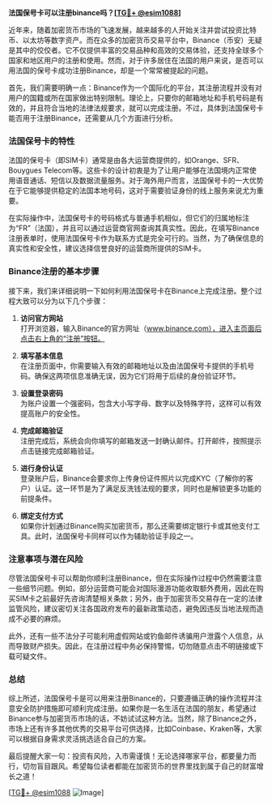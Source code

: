 **法国保号卡可以注册binance吗？[[TG💪+ @esim1088](https://t.me/s/esim1088)]**

近年来，随着加密货币市场的飞速发展，越来越多的人开始关注并尝试投资比特币、以太坊等数字资产。而在众多的加密货币交易平台中，Binance（币安）无疑是其中的佼佼者。它不仅提供丰富的交易品种和高效的交易体验，还支持全球多个国家和地区用户的注册和使用。然而，对于许多居住在法国的用户来说，是否可以用法国的保号卡成功注册Binance，却是一个常常被提起的问题。

首先，我们需要明确一点：Binance作为一个国际化的平台，其注册流程并没有对用户的国籍或所在国家做出特别限制。理论上，只要你的邮箱地址和手机号码是有效的，并且符合当地的法律法规要求，就可以完成注册。不过，具体到法国保号卡能否用于注册Binance，还需要从几个方面进行分析。

### 法国保号卡的特性

法国的保号卡（即SIM卡）通常是由各大运营商提供的，如Orange、SFR、Bouygues Telecom等。这些卡的设计初衷是为了让用户能够在法国境内正常使用语音通话、短信以及数据流量服务。对于海外用户而言，法国保号卡的一大优势在于它能够提供稳定的法国本地号码，这对于需要验证身份的线上服务来说尤为重要。

在实际操作中，法国保号卡的号码格式与普通手机相似，但它们的归属地标注为“FR”（法国），并且可以通过运营商官网查询其真实性。因此，在填写Binance注册表单时，使用法国保号卡作为联系方式是完全可行的。当然，为了确保信息的真实性和安全性，建议选择信誉良好的运营商所提供的SIM卡。

### Binance注册的基本步骤

接下来，我们来详细说明一下如何利用法国保号卡在Binance上完成注册。整个过程大致可以分为以下几个步骤：

1. **访问官方网站**  
   打开浏览器，输入Binance的官方网址（www.binance.com），进入主页面后点击右上角的“注册”按钮。

2. **填写基本信息**  
   在注册页面中，你需要输入有效的邮箱地址以及由法国保号卡提供的手机号码。确保这两项信息准确无误，因为它们将用于后续的身份验证环节。

3. **设置登录密码**  
   为账户设置一个强密码，包含大小写字母、数字以及特殊字符，这样可以有效提高账户的安全性。

4. **完成邮箱验证**  
   注册完成后，系统会向你填写的邮箱发送一封确认邮件。打开邮件，按照提示点击链接完成邮箱验证。

5. **进行身份认证**  
   登录账户后，Binance会要求你上传身份证件照片以完成KYC（了解你的客户）认证。这一环节是为了满足反洗钱法规的要求，同时也是解锁更多功能的前提条件。

6. **绑定支付方式**  
   如果你计划通过Binance购买加密货币，那么还需要绑定银行卡或其他支付工具。此时，法国保号卡同样可以作为辅助验证手段之一。

### 注意事项与潜在风险

尽管法国保号卡可以帮助你顺利注册Binance，但在实际操作过程中仍然需要注意一些细节问题。例如，部分运营商可能会对国际漫游功能收取额外费用，因此在购买SIM卡之前最好先咨询清楚相关条款；另外，由于加密货币交易存在一定的法律监管风险，建议密切关注各国政府发布的最新政策动态，避免因违反当地法规而造成不必要的麻烦。

此外，还有一些不法分子可能利用虚假网站或钓鱼邮件诱骗用户泄露个人信息，从而导致财产损失。因此，在注册过程中务必保持警惕，切勿随意点击不明链接或下载可疑文件。

### 总结

综上所述，法国保号卡是可以用来注册Binance的，只要遵循正确的操作流程并注意安全防护措施即可顺利完成注册。如果你是一名生活在法国的朋友，希望通过Binance参与加密货币市场的话，不妨试试这种方法。当然，除了Binance之外，市场上还有许多其他优秀的交易平台可供选择，比如Coinbase、Kraken等，大家可以根据自身需求灵活挑选适合自己的方案。

最后提醒大家一句：投资有风险，入市需谨慎！无论选择哪家平台，都要量力而行，切勿盲目跟风。希望每位读者都能在加密货币的世界里找到属于自己的财富增长之道！

[[TG💪+ @esim1088](https://t.me/s/esim1088) ![Image](https://i.postimg.cc/4NQfJmqS/Snipaste-2025-05-13-00-14-12.png)]